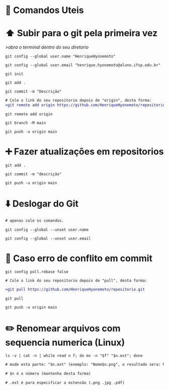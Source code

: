 # :page_facing_up: Comandos Uteis 
# :arrow_up: Subir para o git pela primeira vez 
   _>abra o terminal dentro do seu diretorio_
```
git config --global user.name "HenriqueHyonemoto"
```
```
git config --global user.email "henrique.hyonemoto@aluno.ifsp.edu.br"
```
```
git init
```
```
git add .
```
```
git commit -m "Descrição"
```
```diff
# Cole o link do seu repositorio depois de "origin", desta forma:
>git remote add origin https://github.com/HenriqueHyonemoto/repositorio.git
```

```
git remote add origin 
```
```
git branch -M main
```
```
git push -u origin main
```
# :heavy_plus_sign: Fazer atualizações em repositorios 
```
git add .
```
```
git commit -m "descrição"
```
```
git push -u origin main
```

# :arrow_down: Deslogar do Git 
```diff
# apenas cole os comandos.
```
```
git config --global --unset user.name
```
```
git config --global --unset user.email
```


# :hammer: Caso erro de conflito em commit 
```
git config pull.rebase false
```
```diff
# Cole o link do seu repositorio depois de "pull", desta forma:

>git pull https://github.com/HenriqueHyonemoto/repositorio.git
```

```
git pull
```
```
git push -u origin main
```

# :pencil2: Renomear arquivos com sequencia numerica (Linux) 
```
ls -v | cat -n | while read n f; do mv -n "$f" "$n.ext"; done
```
```diff
# mude esta parte: "$n.ext" (exemplo: "Nome$n.png", o resultado sera: Nome1.png,Nome2.png,Nome3.png,)
```
```diff
# $n é o número (mantenha desta forma)
````
```diff
# .ext é para especificar a extensão (.png .jpg .pdf)
```
